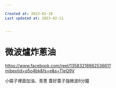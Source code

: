 ```yaml
---

Created at: 2023-02-10
Last updated at: 2023-02-11


---
```


# 微波爐炸蔥油


<https://www.facebook.com/reel/1358321898253661?mibextid=q5o4bk&fs=e&s=TIeQ9V>

小碟子裡面加油、青蔥
蓋好蓋子強微波6分鐘

